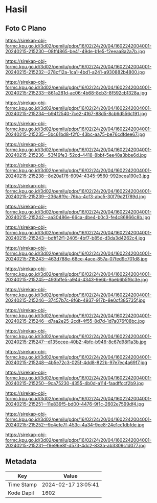 # Hasil

## Foto C Plano

https://sirekap-obj-formc.kpu.go.id/3d02/pemilu/pdpr/16/02/24/20/04/1602242004001-20240215-215230--08ff4865-be41-49de-b1e5-f2eeaa8a2a7b.jpg

https://sirekap-obj-formc.kpu.go.id/3d02/pemilu/pdpr/16/02/24/20/04/1602242004001-20240215-215232--278cf12a-1ca1-4bd1-a241-a930882b4800.jpg

https://sirekap-obj-formc.kpu.go.id/3d02/pemilu/pdpr/16/02/24/20/04/1602242004001-20240215-215233--861a281d-ac06-4b68-8cb3-8f592cb1328a.jpg

https://sirekap-obj-formc.kpu.go.id/3d02/pemilu/pdpr/16/02/24/20/04/1602242004001-20240215-215234--b94f2540-7ce2-4167-88d5-8cb6d556c191.jpg

https://sirekap-obj-formc.kpu.go.id/3d02/pemilu/pdpr/16/02/24/20/04/1602242004001-20240215-215235--5bc61bd8-f2f0-43bc-aa75-be76cdfdee67.jpg

https://sirekap-obj-formc.kpu.go.id/3d02/pemilu/pdpr/16/02/24/20/04/1602242004001-20240215-215236--53f49fe3-52cd-4418-8bbf-5ee48a3bbe6d.jpg

https://sirekap-obj-formc.kpu.go.id/3d02/pemilu/pdpr/16/02/24/20/04/1602242004001-20240215-215238--8d20a176-6094-4345-9560-992bcea190e3.jpg

https://sirekap-obj-formc.kpu.go.id/3d02/pemilu/pdpr/16/02/24/20/04/1602242004001-20240215-215239--236a8f9c-76ba-4cf3-abc5-30f79d21789d.jpg

https://sirekap-obj-formc.kpu.go.id/3d02/pemilu/pdpr/16/02/24/20/04/1602242004001-20240215-215242--aa30486e-66ca-4be4-b0c3-fe4c86866c8b.jpg

https://sirekap-obj-formc.kpu.go.id/3d02/pemilu/pdpr/16/02/24/20/04/1602242004001-20240215-215243--bdff12f1-2405-4bf7-b85d-d3da3d4262c4.jpg

https://sirekap-obj-formc.kpu.go.id/3d02/pemilu/pdpr/16/02/24/20/04/1602242004001-20240215-215243--463d788e-68ce-4ace-857a-07fed9c701d8.jpg

https://sirekap-obj-formc.kpu.go.id/3d02/pemilu/pdpr/16/02/24/20/04/1602242004001-20240215-215245--493bffe5-a94d-4343-9e6b-9aeb6b5f6c3e.jpg

https://sirekap-obj-formc.kpu.go.id/3d02/pemilu/pdpr/16/02/24/20/04/1602242004001-20240215-215246--37457b7c-8f6b-4937-917b-8e0cf385735f.jpg

https://sirekap-obj-formc.kpu.go.id/3d02/pemilu/pdpr/16/02/24/20/04/1602242004001-20240215-215246--d7aa2e25-2cdf-4f55-8d7d-1d7a076f08bc.jpg

https://sirekap-obj-formc.kpu.go.id/3d02/pemilu/pdpr/16/02/24/20/04/1602242004001-20240215-215247--d135ccee-40b2-4bfc-b946-8c67d98f1a3b.jpg

https://sirekap-obj-formc.kpu.go.id/3d02/pemilu/pdpr/16/02/24/20/04/1602242004001-20240215-215248--4b5e72c3-025f-4dd8-822b-97e7ec4a69f7.jpg

https://sirekap-obj-formc.kpu.go.id/3d02/pemilu/pdpr/16/02/24/20/04/1602242004001-20240215-215250--9ca75230-4355-4b0d-a114-faadffccf2b9.jpg

https://sirekap-obj-formc.kpu.go.id/3d02/pemilu/pdpr/16/02/24/20/04/1602242004001-20240215-215251--11e839f5-bd00-4476-9f1c-2602e7599df4.jpg

https://sirekap-obj-formc.kpu.go.id/3d02/pemilu/pdpr/16/02/24/20/04/1602242004001-20240215-215252--9c4efe7f-453c-4a34-9ce8-24e1cc1dbfde.jpg

https://sirekap-obj-formc.kpu.go.id/3d02/pemilu/pdpr/16/02/24/20/04/1602242004001-20240215-215231--f9e96e8f-d573-4dc2-833a-ab3309c1d077.jpg


## Metadata

| Key        | Value               |
| ---------- | ------------------- |
| Time Stamp | 2024-02-17 13:05:41 |
| Kode Dapil | 1602                |



